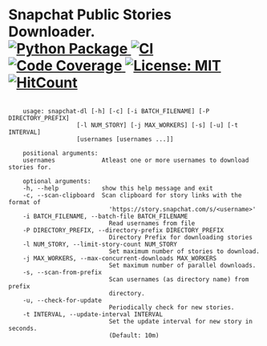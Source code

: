 <p>
  <h1>
    Snapchat Public Stories Downloader.<br />
    <a href="https://pypi.python.org/pypi/snapchat-dl">
      <img
        src="https://img.shields.io/pypi/v/snapchat-dl.svg"
        alt="Python Package"
      />
    </a>
    <a href="https://pypi.python.org/pypi/snapchat-dl">
      <img
        src="https://github.com/skyme5/snapchat-dl/workflows/CI/badge.svg"
        alt="CI"
      />
    </a>
    <a href="https://codecov.io/gh/skyme5/snapchat-dl">
      <img
        src="https://codecov.io/gh/skyme5/snapchat-dl/branch/master/graph/badge.svg"
        alt="Code Coverage"
      />
    </a>
    <a href="https://opensource.org/licenses/MIT">
      <img
        src="https://img.shields.io/badge/License-MIT-blue.svg"
        alt="License: MIT"
      />
    </a>
    <a href="http://hits.dwyl.com/skyme5/snapchat-dl">
      <img src="http://hits.dwyl.com/skyme5/snapchat-dl.svg" alt="HitCount" />
    </a>
  </h1>
</p>


```text

    usage: snapchat-dl [-h] [-c] [-i BATCH_FILENAME] [-P DIRECTORY_PREFIX]
                   [-l NUM_STORY] [-j MAX_WORKERS] [-s] [-u] [-t INTERVAL]
                   [usernames [usernames ...]]

    positional arguments:
    usernames             Atleast one or more usernames to download stories for.

    optional arguments:
    -h, --help            show this help message and exit
    -c, --scan-clipboard  Scan clipboard for story links with the format of
                            'https://story.snapchat.com/s/<username>'
    -i BATCH_FILENAME, --batch-file BATCH_FILENAME
                            Read usernames from file
    -P DIRECTORY_PREFIX, --directory-prefix DIRECTORY_PREFIX
                            Directory Prefix for downloading stories
    -l NUM_STORY, --limit-story-count NUM_STORY
                            Set maximum number of stories to download.
    -j MAX_WORKERS, --max-concurrent-downloads MAX_WORKERS
                            Set maximum number of parallel downloads.
    -s, --scan-from-prefix
                            Scan usernames (as directory name) from prefix
                            directory.
    -u, --check-for-update
                            Periodically check for new stories.
    -t INTERVAL, --update-interval INTERVAL
                            Set the update interval for new story in seconds.
                            (Default: 10m)
```
